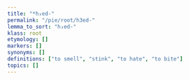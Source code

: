 ```yaml
---
title: "*h₃ed-"
permalink: "/pie/root/h3ed-"
lemma_to_sort: "h₃ed-"
klass: root
etymology: []
markers: []
synonyms: []
definitions: ["to smell", "stink", "to hate", "to bite"]
topics: []
---
```

